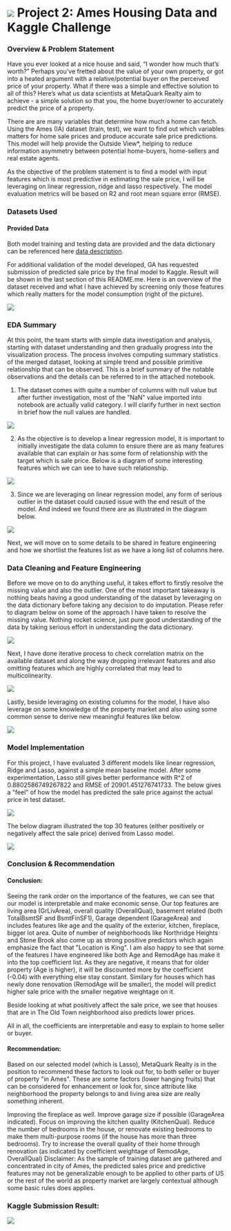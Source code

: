 # ![](https://ga-dash.s3.amazonaws.com/production/assets/logo-9f88ae6c9c3871690e33280fcf557f33.png) Project 2: Ames Housing Data and Kaggle Challenge

### Overview & Problem Statement

Have you ever looked at a nice house and said, “I wonder how much that’s worth?”
Perhaps you’ve fretted about the value of your own property, or got into a heated argument with a relative/potential buyer on the perceived price of your property.
What if there was a simple and effective solution to all of this?
Here’s what us data scientists at MetaQuark Realty aim to achieve - a simple solution so that you, the home buyer/owner to accurately predict the price of a property. 

There are are many variables that determine how much a home can fetch.
Using the Ames (IA) dataset (train, test), we want to find out which variables matters for home sale prices and produce accurate sale price predictions. 
This model will help provide the Outside View*, helping to reduce information asymmetry between potential home-buyers, home-sellers and real estate agents.

As the objective of the problem statement is to find a model with input features which is most predictive in estimating the sale price, I will be leveraging on linear regression, ridge and lasso respectively.  The model evaluation metrics will be based on R2 and root mean square error (RMSE).


### Datasets Used

#### Provided Data

Both model training and testing data are provided and the data dictionary can be referenced here [data description](http://jse.amstat.org/v19n3/decock/DataDocumentation.txt).

For additional validation of the model developed, GA has requested submission of predicted sale price by the final model to Kaggle.  Result will be shown in the last section of this README.me.  Here is an overview of the dataset received and what I have achieved by screening only those features which really matters for the model consumption (right of the picture).

![](image/image2.png)


### EDA Summary

At this point, the team starts with simple data investigation and analysis, starting with dataset understanding and then gradually progress into the visualization process.  The process involves computing summary statistics of the merged dataset, looking at simple trend and possible primitive relationship that can be observed.  This is a brief summary of the notable observations and the details can be referred to in the attached notebook.

1. The dataset comes with quite a number of columns with null value but after further investigation, most of the "NaN" value imported into notebook are actually valid category.  I will clarify further in next section in brief how the null values are handled.

![](image/image3.png)

2. As the objective is to develop a linear regression model, it is important to initially investigate the data column to ensure there are as many features available that can explain or has some form of relationship with the target which is sale price.  Below is a diagram of some interesting features which we can see to have such relationship.

![](image/image4.png)

3. Since we are leveraging on linear regression model, any form of serious outlier in the dataset could caused issue with the end result of the model.  And indeed we found there are as illustrated in the diagram below.

![](image/image5.png)

Next, we will move on to some details to be shared in feature engineering and how we shortlist the features list as we have a long list of columns here.

### Data Cleaning and Feature Engineering

Before we move on to do anything useful, it takes effort to firstly resolve the missing value and also the outlier.  One of the most important takeaway is nothing beats having a good understanding of the dataset by leveraging on the data dictionary before taking any decision to do imputation.  Please refer to diagram below on some of the approach I have taken to resolve the missing value.  Nothing rocket science, just pure good understanding of the data by taking serious effort in understanding the data dictionary.

![](image/image6.png)

Next, I have done iterative process to check correlation matrix on the available dataset and along the way dropping irrelevant features and also omitting features which are highly correlated that may lead to multicolinearity.

![](image/image7.png)

Lastly, beside leveraging on existing columns for the model, I have also leverage on some knowledge of the property market and also using some common sense to derive new meaningful features like below.

![](image/image8.png)

### Model Implementation

For this project, I have evaluated 3 different models like linear regression, Ridge and Lasso, against a simple mean baseline model.  After some experimentation, Lasso still gives better performance with R^2 of 0.8802586749267822 and RMSE of 20901.451276741733.  The below gives a "feel" of how the model has predicted the sale price against the actual price in test dataset.

![](image/image9.png)

The below diagram illustrated the top 30 features (either positively or negatively affect the sale price) derived from Lasso model.

![](image/image10.png)

### Conclusion & Recommendation

#### Conclusion:
Seeing the rank order on the importance of the features, we can see that our model is interpretable and make economic sense. Our top features are living area (GrLivArea), overall quality (OverallQual), basement related (both TotalBsmtSF and BsmtFinSF1), Garage dependent (GarageArea) and includes features like age and the quality of the exterior, kitchen, fireplace, bigger lot area. Quite of number of neighborhoods like Northridge Heights and Stone Brook also come up as strong positive predictors which again emphasize the fact that "Location is King".
I am also happy to see that some of the features I have engineered like both Age and RemodAge has make it into the top coefficient list. As they are negative, it means that for older property (Age is higher), it will be discounted more by the coefficient (-0.04) with everything else stay constant. Similary for houses which has newly done renovation (RemodAge will be smaller), the model will predict higher sale price with the smaller negative weightage on it.

Beside looking at what positively affect the sale price, we see that houses that are in The Old Town neighborhood also predicts lower prices.

All in all, the coefficients are interpretable and easy to explain to home seller or buyer.

#### Recommendation:
Based on our selected model (which is Lasso), MetaQuark Realty is in the position to recommend these factors to look out for, to both seller or buyer of property "in Ames". These are some factors (lower hanging fruits) that can be considered for enhancement or look for, since attribute like neighborhood the property belongs to and living area size are really something inherent.

Improving the fireplace as well.
Improve garage size if possible (GarageArea indicated).
Focus on improving the kitchen quality (KitchenQual).
Reduce the number of bedrooms in the house, or renovate existing bedrooms to make them multi-purpose rooms (if the house has more than three bedrooms).
Try to increase the overall quality of their home through renovation (as indicated by coefficient weightage of RemodAge, OverallQual)
Disclaimer: As the sample of training dataset are gathered and concentrated in city of Ames, the predicted sales price and predictive features may not be generalizable enough to be applied to other parts of US or the rest of the world as property market are largely contextual although some basic rules does applies.


### Kaggle Submission Result:

![](image/image1.png)
